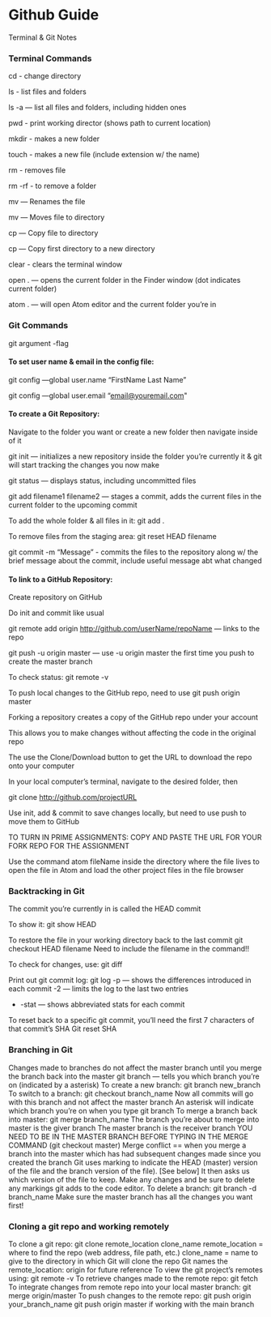# Github Guide

Terminal & Git Notes

### Terminal Commands
cd - change directory

ls - list files and folders

ls -a  — list all files and folders, including hidden ones

pwd - print working director (shows path to current location)  

mkdir - makes a new folder

touch - makes a new file (include extension w/ the name)

rm - removes file

rm -rf  - to remove a folder

mv <file-old> <file-new> — Renames the file

mv <file> <director> — Moves file to directory
 
cp <file> <directory> — Copy file to directory
 
cp <directory1> <directory2> — Copy first directory to a new directory 

clear - clears the terminal window

open . — opens the current folder in the Finder window (dot indicates current folder)

atom . — will open Atom editor and the current folder you’re in


### Git Commands

git argument -flag


#### To set user name & email in the config file:

git config —global user.name “FirstName Last Name”

git config —global user.email “email@youremail.com"


#### To create a Git Repository:

Navigate to the folder you want or create a new folder then navigate inside of it

git init — initializes a new repository inside the folder you’re currently it & git will start tracking the changes you now make

git status — displays status, including uncommitted files

git add filename1 filename2  — stages a commit, adds the current files in the current folder to the upcoming commit

To add the whole folder & all files in it: git add .

To remove files from the staging area: git reset HEAD filename

git commit -m “Message” - commits the files to the repository along w/ the brief message about the commit, include useful message abt what changed


#### To link to a GitHub Repository:

Create repository on GitHub

Do init and commit like usual

git remote add origin http://github.com/userName/repoName — links to the repo

git push -u origin master — use -u origin master the first time you push to create the master branch

To check status: git remote -v 

To push local changes to the GitHub repo, need to use git push origin master

Forking a repository creates a copy of the GitHub repo under your account

This allows you to make changes without affecting the code in the original repo

The use the Clone/Download button to get the URL to download the repo onto your computer

In your local computer’s terminal, navigate to the desired folder, then

git clone http://github.com/projectURL

Use init, add & commit to save changes locally, but need to use push to move them to GitHub

TO TURN IN PRIME ASSIGNMENTS: COPY AND PASTE THE URL FOR YOUR FORK REPO FOR THE ASSIGNMENT

Use the command atom fileName inside the directory where the file lives to open the file in Atom and load the other project files in the file browser


### Backtracking in Git

The commit you’re currently in is called the HEAD commit

To show it: git show HEAD

To restore the file in your working directory back to the last commit
git checkout HEAD filename
Need to include the filename in the command!!

To check for changes, use: git diff

Print out git commit log: git log
-p — shows the differences introduced in each commit
-2 — limits the log to the last two entries
- -stat — shows abbreviated stats for each commit

To reset back to a specific git commit, you’ll need the first 7 characters of that commit’s SHA
Git reset SHA 

### Branching in Git
Changes made to branches do not affect the master branch until you merge the branch back into the master
git branch — tells you which branch you’re on (indicated by a asterisk)
To create a new branch: git branch new_branch
To switch to a branch: git checkout branch_name
Now all commits will go with this branch and not affect the master branch
An asterisk will indicate which branch you’re on when you type git branch
To merge a branch back into master: git merge branch_name
The branch you’re about to merge into master is the giver branch
The master branch is the receiver branch
YOU NEED TO BE IN THE MASTER BRANCH BEFORE TYPING IN THE MERGE COMMAND (git checkout master)
Merge conflict == when you merge a branch into the master which has had subsequent changes made since you created the branch
Git uses marking to indicate the HEAD (master) version of the file and the branch version of the file).  [See below] 
It then asks us which version of the file to keep.  Make any changes and be sure to delete any markings git adds to the code editor.
To delete a branch: git branch -d branch_name
Make sure the master branch has all the changes you want first!

### Cloning a git repo and working remotely
To clone a git repo: git clone remote_location clone_name
remote_location = where to find the repo (web address, file path, etc.)
clone_name = name to give to the directory in which Git will clone the repo
Git names the remote_location: origin for future reference
To view the git project’s remotes using: git remote -v
To retrieve changes made to the remote repo: git fetch
To integrate changes from remote repo into your local master branch: 
git merge origin/master
To push changes to the remote repo: git push origin your_branch_name
git push origin master if working with the main branch
 

